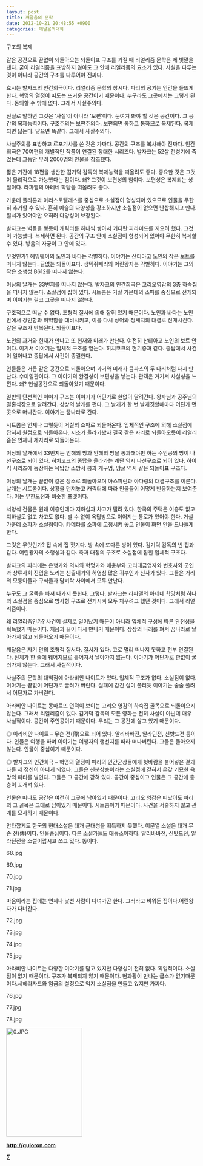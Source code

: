 ```yaml
---
layout: post
title: 깨달음의 문학
date: 2012-10-21 20:48:55 +0900
categories: 깨달음의대화
---
```

  


 구조의 복제

 같은 공간으로 끝없이 되돌아오는 되돌이표 구조를 가질 때 리얼리즘 문학은 제 빛깔을 낸다. 굳이 리얼리즘을 표방하지 않아도 그 안에 리얼리즘의 요소가 있다. 사실을 다루는 것이 아니라 공간의 구조를 다루어야 진짜다.

 효시는 발자크의 인간희극이다. 리얼리즘 문학의 창시다. 파리의 공기는 인간을 들뜨게 한다. 혁명의 열정이 떠도는 뜨거운 공간이기 때문이다. 누구라도 그곳에서는 그렇게 된다. 동의할 수 밖에 없다. 그래서 사실주의다.

 진실로 말하면 그것은 ‘사실’이 아니라 ‘보편’이다. 눈여겨 봐야 할 것은 공간이다. 그 공간의 복제능력이다. 구조주의는 보편주의다. 보편되면 통하고 통하므로 복제된다. 복제되면 닮는다. 닮으면 똑같다. 그래서 사실주의다.

 사실주의를 표방하고 르포기사를 쓴 것은 가짜다. 공간의 구조를 복사해야 진짜다. 인간희극은 70여편의 개별적인 작품이 연결된 장대한 시리즈다. 발자크는 52살 전성기에 죽었는데 그동안 무려 2000명의 인물을 창조했다.

 짧은 기간에 18편을 생산한 김기덕 감독의 복제능력을 떠올려도 좋다. 중요한 것은 그것이 물리적으로 가능했다는 점이다. 왜? 그것이 보편성의 힘이다. 보편성은 복제되는 성질이다. 라파엘의 아테네 학당을 떠올려도 좋다.

 가운데 플라톤과 아리스토텔레스를 중심으로 소실점이 형성되어 있으므로 인물을 무한히 추가할 수 있다. 흔히 예술의 다양성을 강조하지만 소실점이 없으면 난삽해지고 만다. 질서가 있어야만 오히려 다양성이 보장된다.

 발자크는 벽돌을 쌓듯이 캐릭터를 하나씩 쌓아서 커다란 피라미드를 지으려 했다. 그것이 가능했다. 복제하면 된다. 공간의 구조 안에 소실점이 형성되어 있어야 무한히 복제할 수 있다. 낳음의 자궁이 그 안에 있다.

 무엇인가? 헤밍웨이의 노인과 바다는 각별하다. 이야기는 산티아고 노인의 작은 보트를 떠나지 않는다. 끝없는 되돌이표다. 생텍쥐뻬리의 어린왕자는 각별하다. 이야기는 그의 작은 소행성 B612를 떠나지 않는다.

 이상의 날개는 33번지를 떠나지 않는다. 발자크의 인간희극은 고리오영감의 3층 하숙집을 떠나지 않는다. 소실점에 잡혀 있다. 시트콤은 거실 가운데의 소파를 중심으로 전개되며 이야기는 결코 그곳을 떠나지 않는다.

 구조적으로 떠날 수 없다. 조형적 질서에 의해 잡혀 있기 때문이다. 노인과 바다는 노인 안에서 강인함과 허약함을 대비시키고, 이를 다시 상어와 청새치의 대결로 전개시킨다. 같은 구조가 반복된다. 되돌이표다.

 노인의 과거와 현재가 만나고 또 현재와 미래가 만난다. 여전히 산티아고 노인의 보트 안이다. 여기서 이야기는 입체적 구조를 얻는다. 히치코크의 현기증과 같다. 종탑에서 사건이 일어나고 종탑에서 사건이 종결한다.

 인물들은 거듭 같은 공간으로 되돌아오며 과거와 미래가 콤파스의 두 다리처럼 다시 만난다. 수미일관이다. 그 이야기의 완결성이 보편성을 낳는다. 관객은 거기서 사실성을 느낀다. 왜? 현실공간으로 되돌아왔기 때문이다.

 일반의 단선적인 이야기 구조는 이야기가 어딘가로 한없이 달려간다. 왕자님과 공주님의 결혼식장으로 달려간다. 상상의 날개를 편다. 그 날개가 한 번 날개짓할때마다 어딘가 먼 곳으로 떠나간다. 이야기는 꿈나라로 간다.

 시트콤은 언제나 그렇듯이 거실의 소파로 되돌아온다. 입체적인 구조에 의해 소실점에 잡혀서 원점으로 되돌아온다. 시소가 올라가봤자 결국 같은 자리로 되돌아오듯이 리얼리즘은 언제나 제자리로 되돌아온다.

 이상의 날개에서 33번지는 안해의 방과 안해의 방을 통과해야만 하는 주인공의 방이 나선구조로 되어 있다. 히치코크의 종탑을 올라가는 계단 역시 나선구조로 되어 있다. 하이킥 시리즈에 등장하는 옥탑방 소방서 봉과 개구멍, 땅굴 역시 같은 되돌이표 구조다.

 이상의 날개는 끝없이 같은 장소로 되돌아오며 아스피린과 아다링의 대결구조를 이룬다. 날개는 시트콤이다. 상황을 던져놓고 캐릭터에 따라 인물들이 어떻게 반응하는지 보여준다. 이는 무한도전과 비슷한 포맷이다.

 서양식 건물은 원래 이층인데다 지하실과 차고가 딸려 있다. 한국의 주택은 이층도 없고 지하실도 없고 차고도 없다. 별 수 없이 옥탑방으로 이어지는 통로가 있어야 한다. 거실 가운데 소파가 소실점이다. 카메라를 소파에 고정시켜 놓고 인물이 화면 안을 드나들게 한다.

 그것은 무엇인가? 집 속에 집 짓기다. 방 속에 또다른 방이 있다. 김기덕 감독의 빈 집과 같다. 어린왕자의 소행성과 같다. 축과 대칭의 구조로 소실점에 잡힌 입체적 구조다.

 발자크의 파리에는 은행가와 의사와 혁명가와 매춘부와 고리대금업자와 변호사와 군인과 상류사회 진입을 노리는 신출내기와 허영심 많은 귀부인과 신사가 있다. 그들은 거리의 모퉁이들과 구석들과 담벼락 사이에서 모두 만난다.

 누구도 그 굴뚝을 빠져 나가지 못한다. 그렇다. 발자크는 라파엘의 아테네 학당처럼 하나의 소실점을 중심으로 방사형 구조로 전개시켜 모두 채우려고 했던 것이다. 그래서 리얼리즘이다.

 왜 리얼리즘인가? 사건이 실제로 일어났기 때문이 아니라 입체적 구성에 따른 완전성을 획득했기 때문이다. 처음과 끝이 다시 만나기 때문이다. 상상의 나래를 펴서 꿈나라로 날아가지 않고 되돌아오기 때문이다.

 깨달음은 자기 안의 조형적 질서다. 질서가 있다. 고로 멀리 떠나지 못하고 전부 연결된다. 전체가 한 줄에 꿰어지므로 흩어져서 날아가지 않는다. 이야기가 어딘가로 한없이 굴러가지 않는다. 그래서 사실적이다.

 사실주의 문학의 대척점에 아라비안 나이트가 있다. 입체적 구조가 없다. 소실점이 없다. 이야기는 끝없이 어딘가로 굴러가 버린다. 실패에 감긴 실이 풀리듯 이야기는 술술 풀려서 어딘가로 가버린다.



아라비안 나이트는 몽마르뜨 언덕이 보이는 고리오 영감의 하숙집 골목으로 되돌아오지 않는다. 그래서 리얼리즘이 없다. 김기덕 감독의 모든 영화는 전혀 사실이 아닌데 매우 사실적이다. 공간이 주인공이기 때문이다. 우리는 그 공간에 살고 있기 때문이다.



◎ 아라비안 나이트 – 무슨 전(傳)으로 되어 있다. 알리바바전, 알라딘전, 신밧드전 등이다. 인물은 여행을 하며 이야기는 여행자의 행선지를 따라 떠나버린다. 그들은 돌아오지 않는다. 인물이 중심이기 때문이다.

 ◎ 발자크의 인간희극 – 혁명의 열정이 파리의 인간군상들에게 헛바람을 불어넣은 결과 다들 제 정신이 아니게 되었다. 그들은 신분상승이라는 소실점에 갇혀서 온갖 기묘한 욕망의 파티를 벌인다. 그들은 그 공간에 갇혀 있다. 공간이 중심이고 인물은 그 공간에 층층이 포개져 있다.

 인물은 떠나도 공간은 여전히 그곳에 남아있기 때문이다. 고리오 영감은 떠났어도 파리의 그 골목은 그대로 남아있기 때문이다. 시트콤이기 때문이다. 사건을 서술하지 않고 관계를 묘사하기 때문이다.

 안타깝게도 한국의 현대소설은 대개 근대성을 획득하지 못했다. 이문열 소설은 대개 무슨 전(傳)이다. 인물중심이다. 다른 소설가들도 대동소이하다. 알리바바전, 신밧드전, 알라딘전을 소설이랍시고 쓰고 있다. 똥이다.



68.jpg

69.jpg

70.jpg

71.jpg

마음이라는 집에는 언제나 낯선 사람이 다녀가곤 한다. 그러라고 비워둔 집이다.어린왕자가 다녀간다.

  


72.jpg

73.jpg

74.jpg

75.jpg

아라비안 나이트는 다양한 이야기를 담고 있지만 다양성이 전혀 없다. 획일적이다. 소실점이 없기 때문이다. 구조가 복제되지 않기 때문이다. 현과활이 만나는 급소가 없기때문이다.세헤라자드와 임금의 설정으로 억지 소실점을 만들고 있지만 가짜다.



76.jpg

77.jpg

78.jpg

  


  


<a href="?mid=WaytoWin" target="_self" style="color: rgb(51, 51, 51); "><img src="assets/attach/images/199/290/248/123456.JPG" alt="0.JPG" title="0.JPG" width="200" height="287" rel="xe_gallery" style="border: 0px; " /></a>







**<a href="http://gujoron.com/" target="_blank" style="color: rgb(51, 51, 51); ">http://gujoron.com</a>**  


**∑**
